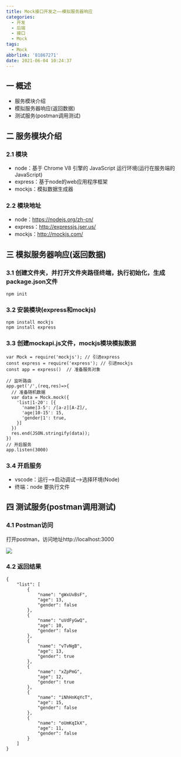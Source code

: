 ```yaml
---
title: Mock接口开发之——模拟服务器响应
categories:
  - 开发
  - 后端
  - 接口
  - Mock
tags:
  - Mock
abbrlink: '81867271'
date: 2021-06-04 10:24:37
---
```

## 一 概述

* 服务模块介绍
* 模拟服务器响应(返回数据)
* 测试服务(postman调用测试)

<!--more-->

## 二 服务模块介绍

### 2.1 模块

* node：基于 Chrome V8 引擎的 JavaScript 运行环境(运行在服务端的 JavaScript)
* express：基于node的web应用程序框架
* mockjs：模拟数据生成器

### 2.2 模块地址
* node：https://nodejs.org/zh-cn/
* express：http://expressjs.jser.us/
* mockjs：http://mockjs.com/

## 三 模拟服务器响应(返回数据)

### 3.1 创建文件夹，并打开文件夹路径终端，执行初始化，生成package.json文件

```
npm init
```

### 3.2 安装模块(express和mockjs)

```
npm install mockjs
npm install express
```

### 3.3 创建mockapi.js文件，mockjs模块模拟数据

```
var Mock = require('mockjs'); // 引进express
const express = require('express'); // 引进mockjs
const app = express()  // 准备服务对象

// 监听路由
app.get('/',(req,res)=>{
  // 准备随机数据
  var data = Mock.mock({
    'list|1-20': [{
      'name|3-5': /[a-z][A-Z]/,
      'age|10-15': 15,
      'gender|1': true,
    }]
  })
  res.end(JSON.stringify(data));
})  
// 开启服务
app.listen(3000) 
```

### 3.4 开启服务

* vscode：运行——>启动调试——>选择环境(Node)
* 终端：node 要执行文件

## 四 测试服务(postman调用测试)

### 4.1 Postman访问

打开postman，访问地址http://localhost:3000

![][1]

### 4.2 返回结果

```
{
    "list": [
        {
            "name": "gWxUvBsF",
            "age": 13,
            "gender": false
        },
        {
            "name": "uVdFyGwQ",
            "age": 10,
            "gender": false
        },
        {
            "name": "vTvNgB",
            "age": 13,
            "gender": true
        },
        {
            "name": "xZpPmG",
            "age": 12,
            "gender": true
        },
        {
            "name": "iNhHnKqYcT",
            "age": 15,
            "gender": false
        },
        {
            "name": "oUmKqIkX",
            "age": 11,
            "gender": false
        }
    ]
}
```


[1]:https://cdn.jsdelivr.net/gh/PGzxc/CDN@master/blog-api/mock-api-response-postman.png